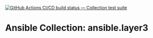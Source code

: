 [![GitHub Actions CI/CD build status — Collection test suite](https://github.com/coll-test/ansible.layer3/workflows/Collection%20test%20suite/badge.svg?branch=master)](https://github.com/coll-test/ansible.layer3/actions?query=workflow%3A%22Collection%20test%20suite%22)

Ansible Collection: ansible.layer3
=================================================